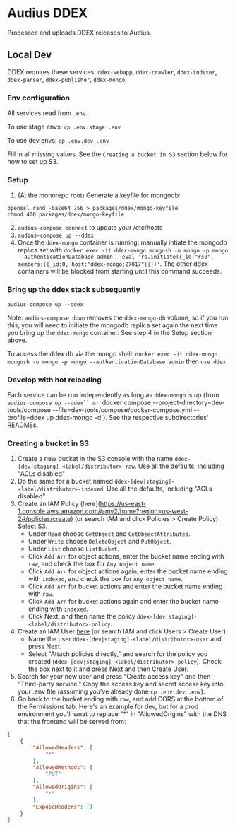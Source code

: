 # Audius DDEX

Processes and uploads DDEX releases to Audius.

## Local Dev
DDEX requires these services: `ddex-webapp`, `ddex-crawler`, `ddex-indexer`, `ddex-parser`, `ddex-publisher`, `ddex-mongo`.

### Env configuration
All services read from `.env`.

To use stage envs: `cp .env.stage .env`

To use dev envs: `cp .env.dev .env`

Fill in all missing values. See the `Creating a bucket in S3` section below for how to set up S3.

### Setup
1. (At the monorepo root) Generate a keyfile for mongodb:
```
openssl rand -base64 756 > packages/ddex/mongo-keyfile
chmod 400 packages/ddex/mongo-keyfile
```
2. `audius-compose connect` to update your /etc/hosts
3. `audius-compose up --ddex`
4. Once the `ddex-mongo` container is running: manually intiate the mongodb replica set with `docker exec -it ddex-mongo mongosh -u mongo -p mongo --authenticationDatabase admin --eval 'rs.initiate({_id:"rs0", members:[{_id:0, host:"ddex-mongo:27017"}]})'`. The other ddex containers will be blocked from starting until this command succeeds.

### Bring up the ddex stack subsequently
`audius-compose up --ddex`

Note: `audius-compose down` removes the `ddex-mongo-db` volume, so if you run this, you will need to initiate the mongodb replica set again the next time you bring up the `ddex-mongo` container. See step 4 in the Setup section above.

To access the ddex db via the mongo shell: `docker exec -it ddex-mongo mongosh -u mongo -p mongo --authenticationDatabase admin` then `use ddex`

### Develop with hot reloading
Each service can be run independently as long as `ddex-mongo` is up (from `audius-compose up --ddex`` or `docker compose --project-directory=dev-tools/compose --file=dev-tools/compose/docker-compose.yml --profile=ddex up ddex-mongo -d`). See the respective subdirectories' READMEs.

### Creating a bucket in S3
1. Create a new bucket in the S3 console with the name `ddex-[dev|staging]-<label/distributor>-raw`. Use all the defaults, including "ACLs disabled"
2. Do the same for a bucket named `ddex-[dev|staging]-<label/distributor>-indexed`. Use all the defaults, including "ACLs disabled"
3. Create an IAM Policy (here](https://us-east-1.console.aws.amazon.com/iamv2/home?region=us-west-2#/policies/create) (or search IAM and click Policies > Create Policy). Select S3.
    * Under `Read` choose `GetObject` and `GetObjectAttributes`.
    * Under `Write` choose `DeleteObject` and `PutObject`.
    * Under `List` choose `ListBucket`.
    * Click `Add Arn` for object actions, enter the bucket name ending with `raw`, and check the box for `Any object name`.
    * Click `Add Arn` for object actions again, enter the bucket name ending with `indexed`, and check the box for `Any object name`.
    * Click `Add Arn` for bucket actions and enter the bucket name ending with `raw`.
    * Click `Add Arn` for bucket actions again and enter the bucket name ending with `indexed`.
    * Click Next, and then name the policy `ddex-[dev|staging]-<label/distributor>-policy`.
4. Create an IAM User [here](https://us-east-1.console.aws.amazon.com/iamv2/home?region=us-west-2#/users/create) (or search IAM and click Users > Create User).
    * Name the user `ddex-[dev|staging]-<label/distributor>-user` and press Next.
    * Select "Attach policies directly," and search for the policy you created (`ddex-[dev|staging]-<label/distributor>-policy`). Check the box next to it and press Next and then Create User.
5. Search for your new user and press "Create access key" and then "Third-party service." Copy the access key and secret access key into your .env file (assuming you've already done `cp .env.dev .env`).
6. Go back to the bucket ending with `raw`, and add CORS at the bottom of the Permissions tab. Here's an example for dev, but for a prod environment you'll wnat to replace "*" in "AllowedOrigins" with the DNS that the frontend will be served from:
```json
[
    {
        "AllowedHeaders": [
            "*"
        ],
        "AllowedMethods": [
            "PUT"
        ],
        "AllowedOrigins": [
            "*"
        ],
        "ExposeHeaders": []
    }
]
```

